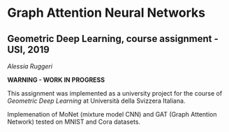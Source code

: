 # Graph Attention Neural Networks
## Geometric Deep Learning, course assignment - USI, 2019
*Alessia Ruggeri*

**WARNING - WORK IN PROGRESS**

This assignment was implemented as a university project for the course of *Geometric Deep Learning* at Università della Svizzera Italiana.

Implemenation of MoNet (mixture model CNN) and GAT (Graph Attention Network) tested on MNIST and Cora datasets.
